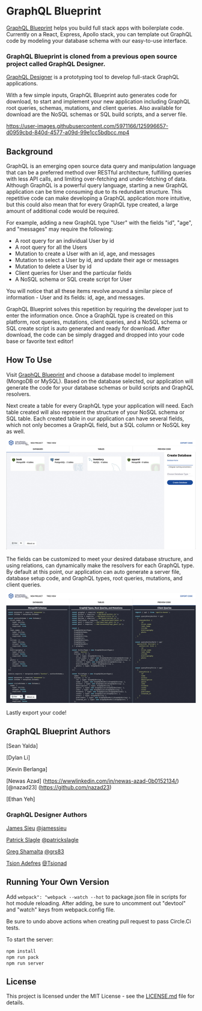 # GraphQL Blueprint

[GraphQL Blueprint](http://graphqlblueprint.xyz/) helps you build full stack apps with boilerplate code. Currently on a React, Express, Apollo stack, you can template out GraphQL code by modeling your database schema with our easy-to-use interface.

### GraphQL Blueprint is cloned from a previous open source project called GraphQL Designer. 
[GraphQL Designer](http://graphqldesigner.com/) is a prototyping tool to develop full-stack GraphQL applications.

With a few simple inputs, GraphQL Blueprint auto generates code for download, to start and implement your new application including GraphQL root queries, schemas, mutations, and client queries. Also available for download are the NoSQL schemas or SQL build scripts, and a server file.

https://user-images.githubusercontent.com/5971166/125996657-d0959cbd-840d-4577-a09d-99e1cc5bdbcc.mp4

## Background

GraphQL is an emerging open source data query and manipulation language that can be a preferred method over RESTful architecture, fulfilling queries with less API calls, and limiting over-fetching and under-fetching of data. Although GraphQL is a powerful query language, starting a new GraphQL application can be time consuming due to its redundant structure. This repetitive code can make developing a GraphQL application more intuitive, but this could also mean that for every GraphQL type created, a large amount of additional code would be required.

For example, adding a new GraphQL type "User" with the fields "id", "age", and "messages" may require the following:
- A root query for an individual User by id
- A root query for all the Users
- Mutation to create a User with an id, age, and messages
- Mutation to select a User by id, and update their age or messages
- Mutation to delete a User by id
- Client queries for User and the particular fields
- A NoSQL schema or SQL create script for User

You will notice that all these items revolve around a similar piece of information - User and its fields: id, age, and messages.

GraphQL Blueprint solves this repetition by requiring the developer just to enter the information once. Once a GraphQL type is created on this platform, root queries, mutations, client queries, and a NoSQL schema or SQL create script is auto generated and ready for download. After download, the code can be simply dragged and dropped into your code base or favorite text editor!

## How To Use

Visit [GraphQL Blueprint](http://graphqlblueprint.xyz/) and choose a database model to implement (MongoDB or MySQL). Based on the database selected, our application will generate the code for your database schemas or build scripts and GraphQL resolvers.

Next create a table for every GraphQL type your application will need. Each table created will also represent the structure of your NoSQL schema or SQL table. Each created table in our application can have several fields, which not only becomes a GraphQL field, but a SQL column or NoSQL key as well.

![](Screenshots/Screenshot-SchemaUpdated.png)

The fields can be customized to meet your desired database structure, and using relations, can dynamically make the resolvers for each GraphQL type. By default at this point, our application can auto generate a server file, database setup code, and GraphQL types, root queries, mutations, and client queries.

![](Screenshots/Screenshot-CodeUpdated.png)

Lastly export your code!

## GraphQL Blueprint Authors

[Sean Yalda]

[Dylan Li]

[Kevin Berlanga]

[Newas Azad] (https://wwwlinkedin.com/in/newas-azad-0b0152134/) [@nazad23] (https://github.com/nazad23)

[Ethan Yeh]

### GraphQL Designer Authors

[James Sieu](https://www.linkedin.com/in/james-sieu/) [@jamessieu](https://github.com/jamessieu)

[Patrick Slagle](https://www.linkedin.com/in/patrickslagle/) [@patrickslagle](https://github.com/patrickslagle)

[Greg Shamalta](https://www.linkedin.com/in/gregory-shamalta/) [@grs83](https://github.com/grs83)

[Tsion Adefres](https://www.linkedin.com/in/tadefres/) [@Tsionad](https://github.com/Tsionad)

## Running Your Own Version

Add `webpack": "webpack --watch --hot` to package.json file in scripts for hot module reloading. After adding, be sure to uncomment out "devtool" and "watch" keys from webpack.config file. 

Be sure to undo above actions when creating pull request to pass Circle.Ci tests.

To start the server:
```
npm install
npm run pack
npm run server
```

## License

This project is licensed under the MIT License - see the [LICENSE.md](https://github.com/oslabs-beta/GraphQL-Blueprint/blob/Readme/Patch-1/LICENSE.md) file for details.
